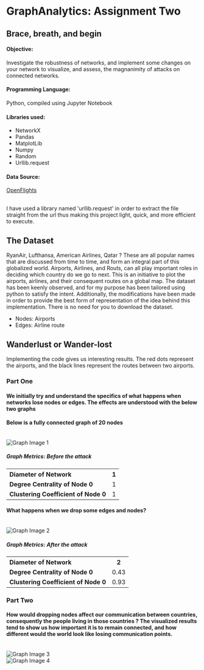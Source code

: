# GraphAnalytics: Assignment Two

## Brace, breath, and begin

#### Objective:
Investigate the robustness of networks, and implement some changes on your network to visualize, and assess, the magnanimity of attacks on connected networks. 

#### Programming Language:
Python, compiled using Jupyter Notebook

#### Libraries used:
* NetworkX
* Pandas
* MatplotLib
* Numpy
* Random
* Urllib.request

#### Data Source:
[OpenFlights](https://openflights.org/data.html "OpenFlights")

<br>I have used a library named 'urllib.request' in order to extract the file straight from the url thus making this project light, quick, and more efficient to execute.

## The Dataset

RyanAir, Lufthansa, American Airlines, Qatar ?
These are all popular names that are discussed from time to time, and form an integral part of this globalized world.
Airports, Airlines, and Routs, can all play important roles in deciding which country do we go to next. This is an initiative to plot the airports, airlines, and their consequent routes on a global map. The dataset has been keenly observed, and for my purpose has been tailored using python to satisfy the intent. Additionally, the modifications have been made in order to provide the best form of representation of the idea behind this implementation.
There is no need for you to download the dataset.

* Nodes: Airports
* Edges: Airline route

## Wanderlust or Wander-lost

Implementing the code gives us interesting results.
The red dots represent the airports, and the black lines represent the routes between two airports.

### Part One
#### We initially try and understand the specifics of what happens when networks lose nodes or edges. The effects are understood with the below two graphs

#### Below is a fully connected graph of 20 nodes
<br>![Graph Image 1](https://lh3.googleusercontent.com/SLgqqgDjVjqox59GUV5SievuXlcInvKLM-L2pxRrBMaSYINCyYQUVFELYSgg7txOUReetNEVgMFsNL-S0Lkq9xQg11jylrdfIFbynfFd7y-felesU9gDcyFfnvzBhr05kSKhxIVpXF5Tua7_D14kHRLw40si57GNiO6XXLhYOQFR263JiSfnSzmEcMWgIYdaijpSEpaa8ZKkLOjekFI2u81XijE26th4jrFddrN9o8PiYyfIX2efVOHzeKMqQ1eeBhI2hV44ezB7pFnPbMTEOEcHjv00wCWpnw8jE_3YOCKGfZ5JhFGGTj_QWUrDLGDuMkRNnCbWUYb6Ouxtoqj1X8DPTXCdTfnwUcMiGHlO_0jhZQ_ysVqaP8GdPuGhimpV6Tj_scUkEq1TgWmpP-ixcUyAmuspco5b5oBqI2JGhyhngUw-mmCXUM22-AjqQVXPYcOi0PtMcGoNmaufks4234_PnS1hF5yOem41JNXO8QlyaH5SPwXFlS0nHS_X_dQ6oklY3UmDMmquHBdyHPO41_PDZsJxALNeD-2ORU_xbV3TO4Fz0D7w5p_zi8zVftopHAdm8YWJ8fOpb63LNFDTEqPRsqowdDMGa8uWVtRHQldTgsA6aLnsoCzZgPICoBq4jSdXXes0IndYEBErEtoZvAW2ju9fuA=w484-h319-no)
##### Graph Metrics: Before the attack

<table class="tg" >
  <tr>
    <th class="tg-yw4l" align="left"><b>Diameter of Network</b></th>
    <th class="tg-yw4l" >1</b></th>
  </tr>
  <tr>
    <td class="tg-yw4l"><b>Degree Centrality of Node 0</b></td>
    <td class="tg-yw4l">1</td>
  </tr>
  <tr>
    <td class="tg-yw4l"><b>Clustering Coefficient of Node 0</td>
    <td class="tg-yw4l">1</td>
  </tr>
</table>

#### What happens when we drop some edges and nodes?
<br>![Graph Image 2](https://lh3.googleusercontent.com/jdgXbocrTFWzn8amtnUAl3JiOZ3r7qD5HJN2DTbJeIZKMkaoQnITTyt_Xz1pY-ZAtMteqK-gKbZxf7qAHcrrCN8oxv-7Kxxeq029UQ3SGdSVd8NGokeVV0gz1l-soqsRLx0L7CThweXr63fW1XTazAsoPvpIfuqK1H_XWmhr_nnO1LMdFd80cbcY18aKKdtYsswmGNAHmo--UuzJlpnhLXkw7B64XMEd9zhQQtRudxtqMIpm9duOQv70Sm97DC7fP-IZAAzoZT5y7w6bHioN6MWzdxqd1uYrKpMUGMeU3Kc6_DLxE1J5zQxGKEiMpH_UbB_QDIS7cwj0m69XHtoyGnNLC4N0GSEK_L7oZmHMzKoICeVffLnhEmhsFNlVUHsWEAnWUKi4H2A__kEheOLTPaff0QgP8k4WBf4IOjKGydiQlaOE4B3rCC0JIlMrCi0lqVwVOpIE1Qgk2UGhHfrxiLbSJziH36I-JrCyQkocfGvfc1DH2kPgslX21Xg5PDvturgYD5conoMLP-VpM_8slgKJBjzng9c11h3RmpIYIlH5YdieVBu1Vtfx5tEC3lGhViy6qA36bvW9lr9mO4jtg2tvmypNRwWpwBhln7oihUX_vnOTGDdVo7iRL2SPOb2KFBdjkSAeFtW__z7xLokYLTaWf406OA=w484-h319-no)
##### Graph Metrics: After the attack
<table class="tg">
  <tr>
    <th class="tg-yw4l" align="left"><b>Diameter of Network</b></th>
    <th class="tg-yw4l">2</b></th>
  </tr>
  <tr>
    <td class="tg-yw4l"><b>Degree Centrality of Node 0</b></td>
    <td class="tg-yw4l">0.43</td>
  </tr>
  <tr>
    <td class="tg-yw4l"><b>Clustering Coefficient of Node 0</td>
    <td class="tg-yw4l">0.93</td>
  </tr>
</table>

### Part Two
#### How would dropping nodes affect our communication between countries, consequently the people living in those countries ? The visualized results tend to show us how important it is to remain connected, and how different would the world look like losing communication points.

<br>![Graph Image 3](https://lh3.googleusercontent.com/HmDdJvWYo1fmmad-Me-1-lHAmzG5mhcCfWqKCllxxFN9099yI6farUaTegnF0bCUZ-zCRW2UU6sIlpXKizaPMBb8c-3aGaWHHf_Kxfcf8Mb3RsRglOrzxDDIaCmmm4d47P8eLkkljYpTSnrDyohrTVXyCJTGHkhh6A9YufsSTnErylF8ZJfw8j3aqtS1UMT1gZ9_r9jTxcJVYKRxxlCEjJj3OOlLY8Q6bCTqagrGTKJLfjEuaCQdLxBKrXonkYOXgj7eJeASCC0z65jvULhJHA87U8PGnN0UJPEdr4QNR17VRD-yjixqJ670nZkgYY_GqKUSsS2iOFtphoV_li6QDNu2t1m0XKo_iLaOStjIkg07Y4Ljoo3op6hI7_XjoNt3iMWD_QBEtH6JhPvhFtHDCU1LhRPLx5yDR764yyBwyH5ZhfxQMjlGfGB9j5NTNeMjWEUK5wmyqAqWeLIwh6t_GztLZscvo4vrO22zIH4cWRj4LXx37Q7jTOym-cDzt8kwgNkIUh_j1QeFJpjyxXvz7_NNY2FK7rFI1fOshDLxsdYcbS3IqioK8XbKxp9t3ntatM4QRDx_pntG_aruo5VzWeiwLwRY_oQEcDh_njBUR1qJkwgq3iOJVeTOA_pSrPkAHWWdBaKjeHK_Dk_p9crm1HBPJfVJ4w=w474-h319-no)
<br>![Graph Image 4](https://lh3.googleusercontent.com/-GoBq5jN3NRQUvlj3LH_tm2GEr7rMrj6JzDqQLwqd4PKlTrC1xDJ8a9J-LJBjsbmJNm0vFivfbIwTBCqpoBmSj9S4k0hBugBtfDJv7yLajI33wRJfP2kY1qZGfGV9cUUg48Ynw87gJoULgWV0I3pK5NoXLyFxDdnJ-GoGUsQa3fwZUnBraTVi5ZhN69hshpg88z84LPkzpHQXWK22tCEVbiOHY-ajSyvy1qpwxjsbWp_zAUHlgI5GDVKW_4EmGGtCdGdpn40ii0yihfYT2MYyrKSAAAihIROFkQp2LIP-UMXPKx3-DKl9b2s8IwYqLBq0-axQSJhhNVF2JBaq1xdz2zf8l_6LoZQ6HE7uJE6l6MsDsUZl3WRPILhx6JDOYrt9pqzf3hmc0RmlxKzE4xfDD2RsYSmaA36NTsYkQjf6HWdRmFJ_aOH32YSl0ZoYGAn_Y7Gtr3gk1qGj_LwYie96BhBmrxTKczL1SPdzqot4oNbJUwPtIuVmtn_pGDmtEHBMiKXsLLjCoBrX_qBkZ9W4hoQiaRtOT_sizgRcOYtqovk94IWNOHOim0qPP8zgD8GEpq-IBffxvExCWel8P8F1p8SQphkL5sYl8hn71x5Amyr7sG9tGo47oikBgBUFeXDa4YcV9ULXb-REgYaUXmPVDuR0wxa5A=w1018-h745-no)
